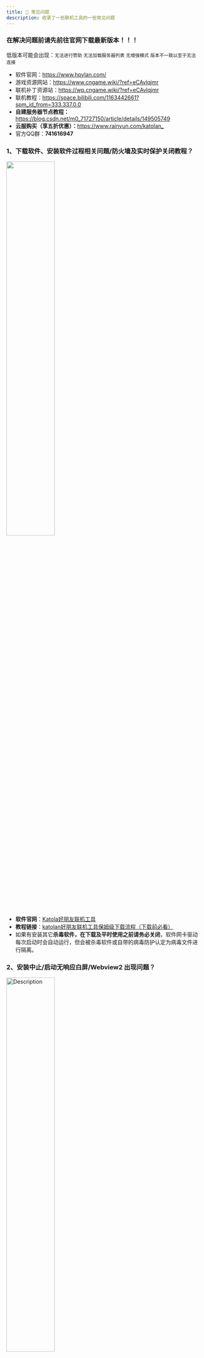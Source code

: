 ```yaml
---
title: 💫 常见问题
description: 收录了一些联机工具的一些常见问题
---
```

### 在解决问题前请先前往官网下载最新版本！！！
低版本可能会出现：`无法进行赞助` `无法加载服务器列表` `无增强模式` `版本不一致以至于无法连接`
- 软件官网：<https://www.hpylan.com/>
- 游戏资源网站：<https://www.cngame.wiki/?ref=eCAvlqjmr>
- 联机补丁资源站：<https://wp.cngame.wiki/?ref=eCAvlqjmr>
- 联机教程：<https://space.bilibili.com/1163442661?spm_id_from=333.337.0.0>
- **自建服务器节点教程：**<https://blog.csdn.net/m0_71727150/article/details/149505749>
- **云服购买（享五折优惠）：**<https://www.rainyun.com/katolan_>
- 官方QQ群：**741616947**

### 1、下载软件、安装软件过程相关问题/防火墙及实时保护关闭教程？
<img src="https://free.picui.cn/free/2025/07/20/687cb10d472ea.png" style="width:50%;height:50%">

- **软件官网**：[Katola好朋友联机工具](https://www.hpylan.com/)
- **教程链接**：[katolan好朋友联机工具保姆级下载流程（下载前必看）](https://blog.csdn.net/m0_71727150/article/details/148081847?)
- 如果有安装其它**杀毒软件，在下载及平时使用之前请务必关闭**，软件网卡驱动每次启动时会自动运行，但会被杀毒软件或自带的病毒防护认定为病毒文件进行隔离。

### 2、安装中止/启动无响应白屏/Webview2 出现问题？
<img src="https://free.picui.cn/free/2025/07/18/687a0ec8dbf0d.jpg" alt="Description" style="width:50%;height:50%;"> 

- 软件使用Edge默认浏览器框架，不能禁用edge浏览器。
- 软件目前**不支持win7系统**，会提示应用程序无法正常启动。
<img src="https://free.picui.cn/free/2025/08/01/688cd2415db90.jpg" alt="Description" style="width:50%;height:50%;">

- 使用 **webview2 修复工具修复**，点击“删除并重装”按钮等待下载运行完毕后即可。  
- **webview2下载地址**：<https://wwfj.lanzoul.com/b0sxlfdri> 密码:biar
<img src="https://tc.vlogidc.cn/img/2025/03/12/67d13e2660354.png" alt="Description" style="width:50%;height:50%;">

**`如果还是不行请在官群反馈。（QQ群：741616947）`**

### 3、重装软件时出现无法打开要写入的文件/无法卸载？
<img src="https://free.picui.cn/free/2025/08/02/688cf518ed45e.png" alt="Description" style="width:50%;height:50%;">  

出现该问题通常为重新安装软件时，软件某个文件处于打开状态无法覆盖安装。
- **点击忽略即可，该文件无需替换安装！**
- 也可以在任务管理器中找到该文件结束进程（麻烦，不推荐）
- 一直出现无法卸载，直接覆盖添加组件也可（可能会遇见bug）

### 4、获取登录地址失败/无法登录，服务器异常？
<img src="https://free.picui.cn/free/2025/08/01/688ce10c39b03.png" style="width:50%;heigth:50%">

- 软件界面出现获取登录地址失败为**QQ登录节点失效**，出现这种情况多半为**上游服务商服务器故障或升级**，通常情况一小时内解决，可以加入官方QQ群获取最新消息。
- 如果能**加载出登录网页**但是提示服务器异常，通常为网络问题，建议多刷新几次或者换个网络。
### 文明 6 找不到房间？

- **重启游戏**重新创建局域网房间即可
- **重启电脑**，一定要先进联机工具房间再进游戏
- 依然不行就**多试几次**
- 有时候是因为你的网络环境不好，可以尝试**换个网络环境**
- 游戏**版本需要保持一致**，模组也需要保持一致
- 还有问题可以加入官方群反馈
- **卡在正在连接玩家？** 请检查模组是否一致、重新开启局域网游戏、关闭防火墙、切换网络

### 5、提示NAT类型为Symmentric NAT?
##### NAT类型的基本介绍及更改方法
NAT类型介绍：[NAT的四种类型以及类型探测](https://blog.csdn.net/sj349781478/article/details/128209111)  
NAT穿透是如何工作的：[nat穿透工作原理](https://tailscale.com/blog/how-nat-traversal-works)

如何更改NAT类型：[网络类型NAT3改NAT1 基于（联通）光猫桥接、路由器红米AX5、win10系统](https://blog.csdn.net/qq_46648437/article/details/113747066)
`比较麻烦，不建议`
##### 提示说明
- 可以尝试切换电信网络。
- 如果出现联机延迟超时或者1000ms、游戏找不到房间、找得到房间却无法加入等问题与NAT类型的关联性比较小，几乎没有。
- 出现上述问题可以参考后面的解决办法解决，如果还是没能解决或者出现其他本文档没有提及的问题可以加入官方群反馈，及时获得帮助。

### 6、显示驱动未安装尝试以管理员权限运行本软件/卡在正在连接中安装驱动/正在卸载驱动？
<img src="https://free.picui.cn/free/2025/07/20/687cb3e85eb33.jpg" style="width:50%;heigth:50%">

##### 驱动未安装尝试以管理员权限运行本软件?
- 使用管理员权限运行软件会自动安装好软件，一定要关闭防火墙和杀毒软件，避免报错！
- 联机工具必须自行通过浏览器下载安装，**不能好友之间互传**
- 工具下载链接：[好朋友联机工具（KatoLan）](https://www.hpylan.com/)
##### 卡在正在连接中安装驱动/正在卸载驱动/一直提示等待手动安装驱动?
<img src="https://free.picui.cn/free/2025/08/02/688cefff19153.png" style="width:50%;heigth:50%">

- 检查**电脑防火墙、杀毒软件、实时保护**是否关闭（上面有详细教程）
- 检查安全中心病毒防护的**保护历史记录**里面被隔离的文件，找到和联机工具相关的文件，选择还原！(如果没有则需要进行手动下载)
<img src="https://free.picui.cn/free/2025/08/01/688cd9292cc7a.png" alt="Description" style="width:50%;height:50%;">   

- 官群群文件最后一个驱动文件（tap-windows-9.24.7）重新手动下载安装
- 如果依然不行，可以下载 [网卡代码修复工具](https://cn-sy1.rains3.com/accelerator/tools/%E7%BD%91%E5%8D%A1%E4%BB%A3%E7%A0%8156%E4%BF%AE%E5%A4%8D%E5%B7%A5%E5%85%B7.exe) （声明：此软件来自互联网，由网友分享），右键以管理员身份运行，并点击“修复”后重启电脑试试。
 
**`还是不行，可能系统网络组件问题，加入官方群反馈获得更多帮助`**
  
### 7、文明 6 找不到房间/加入房间失败/卡在连接玩家？

##### **文明6找不到房间？**
- **重启电脑、游戏**，一定要先进联机工具房间再进游戏，或者换人创建房间，相互试试。
- 依然不行可能是**网卡跃点问题**（文明6看网卡跃点数，注意网卡优先级），在软件创建好的房间里可**手动设置网卡跃点数**。
<img src="https://free.picui.cn/free/2025/08/02/688ce5873fd5a.png" alt="Description" style="width:50%;height:50%;">
将**软件TAP网卡跃点数设置为1**，如果显示未能连接也可以将已连接的网卡跃点数往后设置，保证TAP网卡的优先级 
- 可能您的网络情况不适合N2N连接，可以尝试将设置中的强制中转打开通过服务器中转进行联机。
<img src="https://free.picui.cn/free/2025/08/22/68a88cd25d480.png" alt="Description" style="width:50%;height:50%;">
- 如果依然找不到好友创建好的房间，如果是学习版可以考虑重新下载游戏。
##### **卡在正在连接玩家？** 
<img src="https://free.picui.cn/free/2025/10/07/68e53590e1e4e.jpg" alt="Description" style="width:50%;height:50%;">

- 首先尝试将**mod全部禁用试试，有点mod会导致加入房间出错**，如果解决就慢慢开启mod尝试。
- 有时候是因为你的网络环境不好，可以尝试**换个网络环境**
- 游戏**版本需要保持一致**，模组也需要保持一致
- 请检查模组(有的mod不支持多人模式)是否一致、重新开启局域网游戏、关闭防火墙、切换网络
##### **每回合都需要重新同步数据？**
- 如果是特定多少回合后开始掉，检查启用的mod是否支持多人游戏或者和好友的mod是否一致，建议将mod都关闭了再次尝试。
- 最后考虑网络问题，使用软件增强模式，设置里打开kcp代理。
- 实在不行联系客服获得远程协助。

`还有问题可以加入官方群反馈`

### 8、房间成员 1000ms 或特定成员 1000ms 或全体成员 1000ms或某个成员显示超时/均为0ms？


注意：本软件与`网易uu加速器`、`LanParty`、`Teamviwer`、`redminlan`等局域网软件不兼容，
原因是网易等软件魔改了原生驱动，导致我们无法调用，因此与这些软件无法同时使用！

- 为避免网卡冲突情况，在软件创建房间时会自动重新安装网卡驱动，会避免绝大部分冲突情况。
- 所以出现1000ms及超时问题通常为电脑防火墙、病毒防护、杀毒软件问题，全部关闭后重启软件即可。
- 网卡重新安装易导致电脑安全中心或杀毒软件将驱动程序认定为病毒，建议在每次使用软件前将杀毒软件等关闭，具体情况因电脑而异。
- 操作方便可以在安全中心保护历史记录里将隔离的文件还原，或将文件放入白名单。
- 房主延迟为0ms，如其他成员也为0ms退出重新进即可。

`如果还是不明白请加入官方群 741616947 寻求管理帮助。`

### 9、钢铁雄心、群星、ck3、eu4、维多利亚、森林找不到房间？
​
当你找不到房间，且没有打过补丁；或者你是正版是没有联机功能的需要打联机补丁；或者你是学习版但是没有明确说可以联机的版本；
以上需要打联机补丁：
- 补丁下载地址：<https://wp.cngame.wiki/?ref=eCAvlqjmr>
- 钢丝补丁使用方法：<https://www.bilibili.com/video/BV1SJ4m1j7KA?t=130.3>  
`其它游戏补丁方法可在up主页寻找`

### 10、联机工具无法使用、使用工具还是卡顿、不会捣鼓各种工具？

想和朋友畅玩，却不会捣鼓工具，或者无法使用，可以使用私服，目前支持MC，泰拉，饥荒，星露谷，七日，僵毁等等，
- 私服购买链接：<http://yy.meto.ink/auth/register?ref=REF168D613F>

### 11、增强模式
- 如果普通模式使用无问题请正常使用普通模式。
- 增强模式连接多个服务器节点，自动连接至延迟最低的节点。
- 增强模式添加kcp代理提高弱网情况下的稳定性，降低延迟。

### 12、由于找不到 MSVCR120.dll 文件，无法继续执行代码
​
- 这种问题就是你的系统缺这个运行库**安装 VC++ 运行库即可**
- 安装文件可以在群文件里

### 13、一直在等待释放 IP 地址/点击加入房间显示断开成功？

- ERROR: authentication error, MAC or IP address already in use or not released yet by supernode
- **等待 2 分钟左右**，supernode 会释放占用的 MAC 和 IP，然后 edge 会自动重新分配地址，就能连上了
- 自建服务端的用户可以使用 -M 参数启动服务端关闭 ip 检查
- 强制结束进程（SIGKILL）则会导致 edge 没来得及向 supernode 报告，所以需要在结束 edge 进程前，发送终止信号（SIGINT、SIGTERM），对应 Windows 命令行下则需以 Ctrl+C 结束
- 记得关闭设置中的强制停止开关，下次退出时会自动请求服务端释放 IP  

`所以我们建议你出现这个问题等待10分钟再次连接即可，或者换一个房间名字创建后加入`

### 14、连接正常，但 ping 不通对方?

- 此问题大概率是 Windows 系统自带防火墙的问题，先尝试关闭
- 检查是否给予 edge（客户端）管理员权限，导致程序无法给虚拟网卡分配 IP
- 检查本机是否存在多张 TAP 网卡（比如 TeamView 就可能会和 N2N 虚拟网卡冲突），使用 -d “网卡名称” 来指定 EasyN2N 使用的网卡

### 15、启动后，ping 自己的虚拟 IP 不通

- 检查是否给予 edge（客户端）管理员权限，导致程序无法给虚拟网卡分配 IP
- 检查本机是否存在多张 TAP 网卡（比如 TeamView 就可能会和 N2N 虚拟网卡冲突），使用 -d “网卡名称” 来指定 EasyN2N 使用的网卡

### 16、连接正常，但容易中断

- 请检查网络环境，尽量使用有线网络
- 使用**三线服务器节点，服务器节点的延迟与具体使用人员有关，可以多试几个节点，尽量选择低延迟服务器**
- 请尽量使用校园网，实在不行手机热点也行
- 请尽量使用**电信网络**
- 请尽量在同一个局域网或城域网内
- 打开设置里面的强制中转

Windows 下的 N2N 数据传输（直连或中转）均通过 UDP 传输，在部分情况下，运营商会对 UDP 数据进行一定的限制，参考这篇：[聊聊运营商对 UDP 的 QoS 限制和应对](https://blog.csdn.net/dog250/article/details/113706995)  

解决方法：

- 伪装 UDP 传输（如 UDP2raw \*需自建服务器，EasyN2N 内置或付费捐赠服务器均不支持）
- 通过 Linux 中转（Linux 支持 N2N 的 TCP 传输 -S2 参数）
- 使用 UDP over TCP 方法将 UDP 数据转换为 TCP 数据传输（教程在此）
     同时也需要考虑服务器的稳定性（如果无法直连，尽量选择低延迟服务器）

### 17、连接正常，ping 的通，但找不到房间（或找得到房间，但无法加入）

- 虽然看似 ping 通了，但是真实的联机原理和 ping 还是不一样的。目前还存在一部分游戏是不支持的。请加入官群回复方便我们测试！
- 有的游戏需要打联机补丁才能正常联机，具体详情可以看联机补丁资源站是否有对应联机补丁。  
联机补丁资源站：<https://wp.cngame.wiki/?ref=eCAvlqjmr>  
